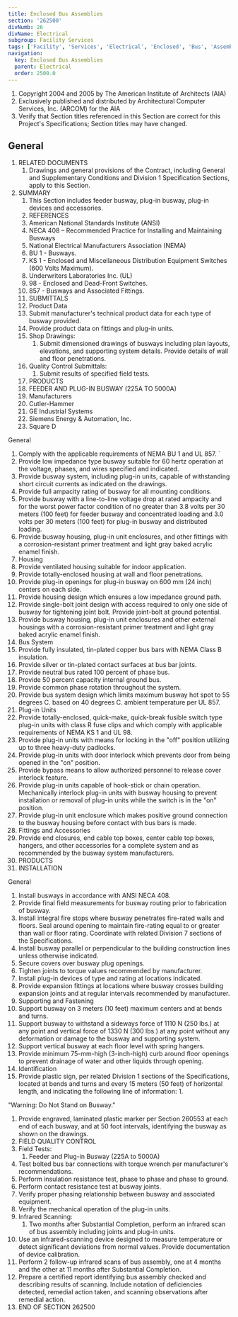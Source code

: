 ```yaml
---
title: Enclosed Bus Assemblies
section: '262500'
divNumb: 26
divName: Electrical
subgroup: Facility Services
tags: ['Facility', 'Services', 'Electrical', 'Enclosed', 'Bus', 'Assemblies']
navigation:
  key: Enclosed Bus Assemblies
  parent: Electrical
  order: 2500.0
---
```


1. Copyright 2004 and 2005 by The American Institute of Architects (AIA)
1. Exclusively published and distributed by Architectural Computer Services, Inc. (ARCOM) for the AIA
1. Verify that Section titles referenced in this Section are correct for this Project's Specifications; Section titles may have changed.

## General

1. RELATED DOCUMENTS
   1. Drawings and general provisions of the Contract, including General and Supplementary Conditions and Division 1 Specification Sections, apply to this Section.
1. SUMMARY
   1. This Section includes feeder busway, plug-in busway, plug-in devices and accessories.
   1. REFERENCES 
   1. American National Standards Institute (ANSI)
   1. NECA 408 – Recommended Practice for Installing and Maintaining Busways
   1. National Electrical Manufacturers Association (NEMA)
   1. BU 1 - Busways. 
   1. KS 1 - Enclosed and Miscellaneous Distribution Equipment Switches (600 Volts Maximum). 
   1. Underwriters Laboratories Inc. (UL) 
   1. 98 - Enclosed and Dead-Front Switches. 
   1. 857 - Busways and Associated Fittings. 
   1. SUBMITTALS 
   1. Product Data 
   1. Submit manufacturer's technical product data for each type of busway provided. 
   1. Provide product data on fittings and plug-in units. 
   1. Shop Drawings:
      1. Submit dimensioned drawings of busways including plan layouts, elevations, and supporting system details. Provide details of wall and floor penetrations. 
   1. Quality Control Submittals:
      1. Submit results of specified field tests. 
   1. PRODUCTS
   1. FEEDER AND PLUG-IN BUSWAY (225A TO 5000A) 
   1. Manufacturers 
   1. Cutler-Hammer 
   1. GE Industrial Systems
   1. Siemens Energy & Automation, Inc. 
   1. Square D

General

   1. Comply with the applicable requirements of NEMA BU 1 and UL 857. `
   1. Provide low impedance type busway suitable for 60 hertz operation at the voltage, phases, and wires specified and indicated. 
   1. Provide busway system, including plug-in units, capable of withstanding short circuit currents as indicated on the drawings. 
   1. Provide full ampacity rating of busway for all mounting conditions. 
   1. Provide busway with a line-to-line voltage drop at rated ampacity and for the worst power factor condition of no greater than 3.8 volts per 30 meters (100 feet) for feeder busway and concentrated loading and 3.0 volts per 30 meters (100 feet) for plug-in busway and distributed loading. 
   1. Provide busway housing, plug-in unit enclosures, and other fittings with a corrosion-resistant primer treatment and light gray baked acrylic enamel finish. 
   1. Housing 
   1. Provide ventilated housing suitable for indoor application. 
   1. Provide totally-enclosed housing at wall and floor penetrations. 
   1. Provide plug-in openings for plug-in busway on 600 mm (24 inch) centers on each side. 
   1. Provide housing design which ensures a low impedance ground path. 
   1. Provide single-bolt joint design with access required to only one side of busway for tightening joint bolt. Provide joint-bolt at ground potential. 
   1. Provide busway housing, plug-in unit enclosures and other external housings with a corrosion-resistant primer treatment and light gray baked acrylic enamel finish. 
   1. Bus System 
   1. Provide fully insulated, tin-plated copper bus bars with NEMA Class B insulation. 
   1. Provide silver or tin-plated contact surfaces at bus bar joints. 
   1. Provide neutral bus rated 100 percent of phase bus. 
   1. Provide 50 percent capacity internal ground bus. 
   1. Provide common phase rotation throughout the system. 
   1. Provide bus system design which limits maximum busway hot spot to 55 degrees C. based on 40 degrees C. ambient temperature per UL 857. 
   1. Plug-in Units 
   1. Provide totally-enclosed, quick-make, quick-break fusible switch type plug-in units with class R fuse clips and which comply with applicable requirements of NEMA KS 1 and UL 98. 
   1. Provide plug-in units with means for locking in the "off" position utilizing up to three heavy-duty padlocks. 
   1. Provide plug-in units with door interlock which prevents door from being opened in the "on" position. 
   1. Provide bypass means to allow authorized personnel to release cover interlock feature. 
   1. Provide plug-in units capable of hook-stick or chain operation. Mechanically interlock plug-in units with busway housing to prevent installation or removal of plug-in units while the switch is in the "on" position. 
   1. Provide plug-in unit enclosure which makes positive ground connection to the busway housing before contact with bus bars is made. 
   1. Fittings and Accessories 
   1. Provide end closures, end cable top boxes, center cable top boxes, hangers, and other accessories for a complete system and as recommended by the busway system manufacturers. 
   1. PRODUCTS
   1. INSTALLATION 

General

   1. Install busways in accordance with ANSI NECA 408.
   1. Provide final field measurements for busway routing prior to fabrication of busway. 
   1. Install integral fire stops where busway penetrates fire-rated walls and floors. Seal around opening to maintain fire-rating equal to or greater than wall or floor rating. Coordinate with related Division 7 sections of the Specifications. 
   1. Install busway parallel or perpendicular to the building construction lines unless otherwise indicated. 
   1. Secure covers over busway plug openings. 
   1. Tighten joints to torque values recommended by manufacturer. 
   1. Install plug-in devices of type and rating at locations indicated. 
   1. Provide expansion fittings at locations where busway crosses building expansion joints and at regular intervals recommended by manufacturer.
   1. Supporting and Fastening 
   1. Support busway on 3 meters (10 feet) maximum centers and at bends and turns. 
   1. Support busway to withstand a sideways force of 1110 N (250 lbs.) at any point and vertical force of 1330 N (300 lbs.) at any point without any deformation or damage to the busway and supporting system. 
   1. Support vertical busway at each floor level with spring hangers. 
   1. Provide minimum 75-mm-high (3-inch-high) curb around floor openings to prevent drainage of water and other liquids through opening. 
   1. Identification 
   1. Provide plastic sign, per related Division 1 sections of the Specifications, located at bends and turns and every 15 meters (50 feet) of horizontal length, and indicating the following line of information:
      1. 

"Warning: Do Not Stand on Busway." 
   1. Provide engraved, laminated plastic marker per Section 260553 at each end of each busway, and at 50 foot intervals, identifying the busway as shown on the drawings.
   1. FIELD QUALITY CONTROL 
   1. Field Tests:
      1. Feeder and Plug-in Busway (225A to 5000A) 
   1. Test bolted bus bar connections with torque wrench per manufacturer's recommendations. 
   1. Perform insulation resistance test, phase to phase and phase to ground. 
   1. Perform contact resistance test at busway joints. 
   1. Verify proper phasing relationship between busway and associated equipment. 
   1. Verify the mechanical operation of the plug-in units. 
   1. Infrared Scanning:
      1. Two months after Substantial Completion, perform an infrared scan of bus assembly including joints and plug-in units.
   1. Use an infrared-scanning device designed to measure temperature or detect significant deviations from normal values. Provide documentation of device calibration.
   1. Perform 2 follow-up infrared scans of bus assembly, one at 4 months and the other at 11 months after Substantial Completion.
   1. Prepare a certified report identifying bus assembly checked and describing results of scanning. Include notation of deficiencies detected, remedial action taken, and scanning observations after remedial action.
1. END OF SECTION 262500

